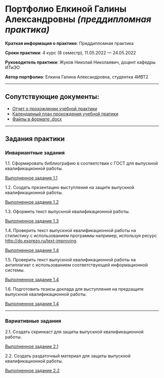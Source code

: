 # Портфолио Елкиной Галины Александровны _(преддипломная практика)_

**Краткая информация о практике**: Преддипломная практика

**Сроки практики**: 4 курс (8 семестр), 11.05.2022 — 24.05.2022

**Руководитель практики**: Жуков Николай Николаевич, доцент кафедры ИТиЭО

**Автор портфолио**: Елкина Галина Александровна, студентка 4ИВТ2

---

## Сопутствующие документы:

- [Отчет о прохождении учебной практики](report.pdf)
- [Календарный план прохождения учебной пратики](tasks.pdf)
- [Файлы в формате .docx](/docx)

---

## Задания практики

### Инвариантные задания

1.1. Сформировать библиографию в соответствии с ГОСТ для выпускной квалификационной работы.

[Выполненное задание 1.1](ISR/%D0%98%D0%A1%D0%A01.1.pdf)

1.2. Создать презентацию выступления на защите выпускной квалификационной работы.

[Выполненное задание 1.2](ISR/%D0%98%D0%A1%D0%A01.2.pdf)

1.3. Оформить текст выпускной квалификационной работы.

[Выполненное задание 1.3](ISR/%D0%98%D0%A1%D0%A01.3.pdf)

1.4. Проверить текст выпускной квалификационной работы на стилистику с использованием программы например, используя ресурс http://do.esprezo.ru/text-improving.

[Выполненное задание 1.4](ISR/%D0%98%D0%A1%D0%A01.4.pdf)

1.5. Проверить текст выпускной квалификационной работы на антиплагиат с использованием соответствующей информационной системы.

[Выполненное задание 1.4](ISR/%D0%98%D0%A1%D0%A01.5.pdf)

1.6. Подготовить тезисы доклада для выступления на предзащите выпускной квалификационной работы.

[Выполненное задание 1.4](ISR/%D0%98%D0%A1%D0%A01.6.pdf)

---

### Вариативные задания

2.1. Создать скринкаст для защиты выпускной квалификационной работы.

[Выполненное задание 2.1](VSR/%D0%92%D0%A1%D0%A02.1.wmv)

2.2. Создать раздаточный материал для защиты выпускной квалификационной работы.

[Выполненное задание 2.2](VSR/%D0%92%D0%A1%D0%A02.2.pdf)
